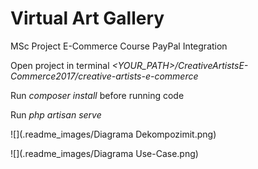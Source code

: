 # Virtual Art Gallery 
MSc Project E-Commerce Course PayPal Integration

Open project in terminal *<YOUR_PATH>/CreativeArtistsE-Commerce2017/creative-artists-e-commerce*

Run *composer install* before running code

Run *php artisan serve* 


![](.readme_images/Diagrama Dekompozimit.png)

![](.readme_images/Diagrama Use-Case.png)